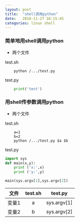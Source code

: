 ```yaml
---
layout: post
title:  "shell调用python"
date:   2018-11-27 16:15:45
categories: linux shell
---
```

### 简单地用shell调用python

- 两个文件 

test.sh
```shell
    python /.../test.py
```

test.py
```python
    print('test')
```

### 用shell传参数调用python
- 两个文件 

test.sh
```shell
    a=1
    b=2
    python /.../test.py $a $b
```

test.py
```python
import sys
def main(x,y):
    print ('x:',x)
    print ('y:',y)

main(sys.argv[1],sys.argv[2])
```

|文件|test.sh|test.py|
|:--:|:--:|:--:|
|变量1|a|sys.argv[1]|
|变量2|b|sys.argv[2]|
